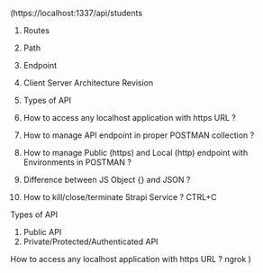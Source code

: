 (https://localhost:1337/api/students
1. Routes
2. Path
3. Endpoint




1. Client Server Architecture Revision
2. Types of API
3. How to access any localhost application with https URL ?
4. How to manage API endpoint in proper POSTMAN collection ?
5. How to manage Public (https) and Local (http) endpoint with Environments in POSTMAN ?
6. Difference between JS Object {} and JSON ? 
7. How to kill/close/terminate Strapi Service ?
	CTRL+C


 Types of API
1.   Public API
2.  Private/Protected/Authenticated API


How to access any localhost application with https URL ?
ngrok
)
